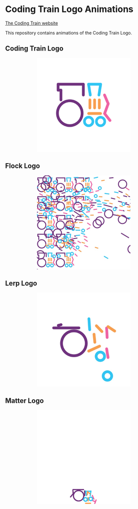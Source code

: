 # Coding Train Logo Animations

[The Coding Train website](https://thecodingtrain.com)

This repository contains animations of the Coding Train Logo.

## Coding Train Logo

<p align="center"><img src="assets/logo.png" alt="The Coding Train Logo" width="300px"></p>

## Flock Logo

<p align="center"><img src="assets/flock-logo.jpg" alt="The Coding Train Logo" width="300px"></p>

## Lerp Logo

<p align="center"><img src="assets/lerp-logo.jpg" alt="The Coding Train Logo" width="300px"></p>

## Matter Logo

<p align="center"><img src="assets/matter-logo.jpg" alt="The Coding Train Logo" width="300px"></p>

